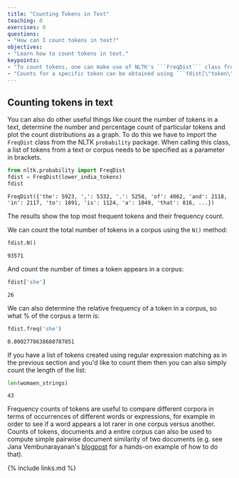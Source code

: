 ```yaml
---
title: "Counting Tokens in Text"
teaching: 0
exercises: 0
questions:
- "How can I count tokens in text?"
objectives:
- "Learn how to count tokens in text."
keypoints:
- "To count tokens, one can make use of NLTK's ```FreqDist``` class from the ```probability``` package. The ```N()``` method can then be used to count how many tokens a text or corpus contains."
- "Counts for a specific token can be obtained using ```fdist[\"token\"]```."
---
```



## Counting tokens in text

You can also do other useful things like count the number of tokens in a text, determine the number and percentage count of particular tokens and plot the count distributions as a graph. To do this we have to import the ```FreqDist``` class from the NLTK ```probability``` package.  When calling this class, a list of tokens from a text or corpus needs to be specified as a parameter in brackets.

```python
from nltk.probability import FreqDist
fdist = FreqDist(lower_india_tokens)
fdist
```
    FreqDist({'the': 5923, ',': 5332, '.': 5258, 'of': 4062, 'and': 2118, 'in': 2117, 'to': 1891, 'is': 1124, 'a': 1049, 'that': 816, ...})

The results show the top most frequent tokens and their frequency count.

We can count the total number of tokens in a corpus using the ```N()``` method:

```python
fdist.N()
```
    93571

And count the number of times a token appears in a corpus:

```python
fdist['she']
```
    26

We can also determine the relative frequency of a token in a corpus, so what % of the corpus a term is:

```python
fdist.freq('she')
```
    0.0002778638680787851

If you have a list of tokens created using regular expression matching as in the previous section and you'd like to count them then you can also simply count the length of the list:

```python
len(womaen_strings)
```
    43

Frequency counts of tokens are useful to compare different corpora in terms of occurrences of different words or expressions, for example in order to see if a word appears a lot rarer in one corpus versus another.  Counts of tokens, documents and a entire corpus can also be used to compute simple pairwise document similarity of two documents (e.g. see Jana Vembunarayanan's [blogpost](https://janav.wordpress.com/2013/10/27/tf-idf-and-cosine-similarity/) for a hands-on example of how to do that).

<!--
> ## Task: Count the frequency of a particular token.
>
> Change the word "she" to something else to see how the frequency changes.
>
> > ## Answer
> > ~~~python
> > fdist.freq('he')
> > ~~~
> {: .solution}
{: .challenge}-->

{% include links.md %}
